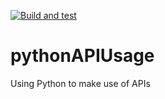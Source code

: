 [![Build and test](https://github.com/LemurP/pythonAPIUsage/actions/workflows/python-app.yml/badge.svg)](https://github.com/LemurP/pythonAPIUsage/actions/workflows/python-app.yml)
# pythonAPIUsage
Using Python to make use of APIs
